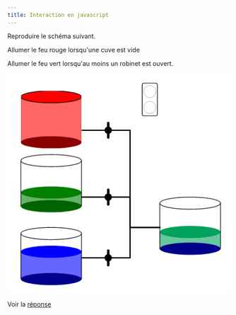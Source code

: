 ```yaml
---
title: Interaction en javascript
---
```


Reproduire le schéma suivant.

Allumer le feu rouge lorsqu'une cuve est vide

Allumer le feu vert lorsqu'au moins un robinet est ouvert.

![](cuve.png)

Voir la [réponse](reponse)
